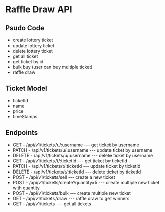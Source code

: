 # Raffle Draw API

## Psudo Code

- create lottery ticket
- update lottery ticket
- delete lottery ticket
- get all ticket
- get ticket by id
- bulk buy (user can buy multiple ticket)
- raffle draw

## Ticket Model

- ticketId
- name
- price
- timeStamps

## Endpoints

- GET - /api/v1/tickets/u/:username --- get ticket by username
- PATCH - /api/v1/tickets/u/:username --- update ticket by username
- DELETE - /api/v1/tickets/u/:username --- delete ticket by username
- GET - /api/v1/tickets/t/:ticketId --- get ticket by ticketId
- PATCH - /api/v1/tickets/t/:ticketId --- update ticket by ticketId
- DELETE - /api/v1/tickets/t/:ticketId --- delete ticket by ticketId
- POST - /api/v1/tickets/sell --- create a new ticket
- POST - /api/v1/tickets/create?quantity=5 --- create multiple new ticket with quantity
- POST - /api/v1/tickets/bulk --- create multiple new ticket
- GET - /api/v1/tickets/draw --- raffle draw to get winners
- GET - /api/v1/tickets --- get all tickets
